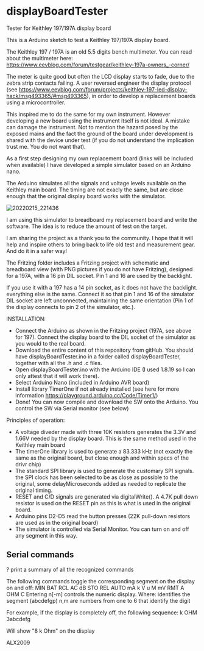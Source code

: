 # displayBoardTester
Tester for Keithley 197/197A display board

This is a Arduino sketch to test a Keithley 197/197A display board.

The Keithley 197 / 197A is an old 5.5 digits bench multimeter. You can read about the multimeter here: https://www.eevblog.com/forum/testgear/keithley-197a-owners_-corner/

The meter is quite good but often the LCD display starts to fade, due to the zebra strip contacts failing. A user reversed engineer the display protocol (see  https://www.eevblog.com/forum/projects/keithley-197-led-display-hack/msg493365/#msg493365), in order to develop a replacement boards using a microcontroller.

This inspired me to do the same for my own instrument. However developing a new board using the instrument itself is not ideal. A mistake can damage the instrument. Not to mention the hazard posed by the exposed mains and the fact the ground of the board under development is shared with the device under test (if you do not understand the implication trust me. You do not want that).

As a first step designing my own replacement board (links will be included when available) I have developed a simple simulator based on an Arduino nano.

The Arduino simulates all the signals and voltage levels available on the Keithley main board. The timing are not exacly the same, but are close enough that the original display board works with the simulator.

![20220215_221436](https://user-images.githubusercontent.com/100997527/173181555-853b9f6d-0e15-4a9f-8c42-10a190db829e.jpg)

I am using this simulator to breadboard my replacement board and write the software. The idea is to reduce the amount of test on the target.

I am sharing the project as a thank you to the community. I hope that it will help and inspire others to bring back to life old test and measurement gear. And do it in a safer way! 

The Fritzing folder includes a Fritzing project with schematic and breadboard view (with PNG pictures if you do not have Fritzing), designed for a 197A, with a 16 pin DIL socket. Pin 1 and 16 are used by the backlight.

If you use it with a 197 has a 14 pin socket, as it does not have the backlight. everything else is the same. Connect it so that pin 1 and 16 of the simulator DIL socket are left unconnected, maintaining the same orientation (Pin 1 of the display connects to pin 2 of the simulator, etc.). 

INSTALLATION: 
- Connect the Arduino as shown in the Fritzing project (197A, see above for 197). Connect the display board to the DIL socket of the simulator as you would to the real board. 
- Download the entire content of this repository from gitHub. You should have displayBoardTester.ino in a folder called displayBoardTester, together with all the .h and .c files. 
- Open displayBoardTester.ino with the Arduino IDE (I used 1.8.19 so I can only attest that it will work there). 
- Select Arduino Nano (included in Arduino AVR board)
- Install library TimerOne if not already installed (see here for more information https://playground.arduino.cc/Code/Timer1/)
- Done! You can now compile and download the SW onto the Arduino. You control the SW via Serial monitor (see below)  

Principles of operation:
- A voltage diveder made with three 10K resistors generates the 3.3V and 1.66V needed by the display board. This is the same method used in the Keithley main board
- The timerOne library is used to generate a 83.333 kHz (not exactly the same as the original board, but close enough and within specs of the drivr chip)
- The standard SPI library is used to generate the customary SPI signals. the SPI clock has been selected to be as close as possible to the original, some delayMicroseconds added as needed to replicate the original timing.
- RESET and C/D signals are generated via digitalWrite(). A 4.7K pull down resistor is used on the RESET pin as this is what is used in the original board.
- Arduino pins D2-D5 read the button presses (22K pull-down resistors are used as in the original board)
- The simulator is controlled via Serial Monitor. You can turn on and off any segment in this way.

Serial commands
---------------
? print a summary of all the recognized commands

The following commands toggle the corresponding segment on the display on and off: 
MIN BAT RCL AC dB STO REL AUTO mA k V u M mV RMT A OHM C
Entering n[-m]<seg> controls the numeric display. Where:
  <seg> identifies the segment (abcdefgp)
  n,m are numbers from one to 6 that identify the digit
    
For example, if the display is completely off, the following sequence:
    k OHM 3abcdefg
    
Will show "8 k Ohm" on the display
  


ALX2009


